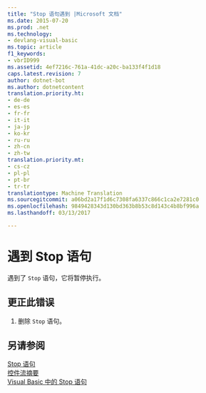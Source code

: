 ```yaml
---
title: "Stop 语句遇到 |Microsoft 文档"
ms.date: 2015-07-20
ms.prod: .net
ms.technology:
- devlang-visual-basic
ms.topic: article
f1_keywords:
- vbrID999
ms.assetid: 4ef7216c-761a-41dc-a20c-ba133f4f1d18
caps.latest.revision: 7
author: dotnet-bot
ms.author: dotnetcontent
translation.priority.ht:
- de-de
- es-es
- fr-fr
- it-it
- ja-jp
- ko-kr
- ru-ru
- zh-cn
- zh-tw
translation.priority.mt:
- cs-cz
- pl-pl
- pt-br
- tr-tr
translationtype: Machine Translation
ms.sourcegitcommit: a06bd2a17f1d6c7308fa6337c866c1ca2e7281c0
ms.openlocfilehash: 9849428343d130bd363b8b53c8d143c4b8bf996a
ms.lasthandoff: 03/13/2017

---
```

# <a name="stop-statement-encountered"></a>遇到 Stop 语句
遇到了 `Stop` 语句，它将暂停执行。  
  
## <a name="to-correct-this-error"></a>更正此错误  
  
1.  删除 `Stop` 语句。  
  
## <a name="see-also"></a>另请参阅  
 [Stop 语句](../../visual-basic/language-reference/statements/stop-statement.md)   
 [控件流摘要](../../visual-basic/language-reference/keywords/control-flow-summary.md)   
 [Visual Basic 中的 Stop 语句](https://docs.microsoft.com/visualstudio/debugger/stop-statements-in-visual-basic)

